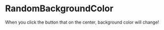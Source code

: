 # RandomBackgroundColor

When you click the button that on the center, background color will change!
